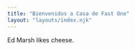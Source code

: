 ```yaml
---
title: "Bienvenidos a Casa de Fast One"
layout: "layouts/index.njk"
---
```


Ed Marsh likes cheese.


